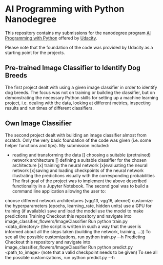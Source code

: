 # AI Programming with Python Nanodegree
This repository contains my submissions for the nanodegree program [AI Programming with Python](https://www.udacity.com/course/ai-programming-python-nanodegree--nd089) offered by [Udacity](https://www.udacity.com/).

Please note that the foundation of the code was provided by Udacity as a starting point for the projects.

## Pre-trained Image Classifier to Identify Dog Breeds
The first project dealt with using a given image classifier in order to identify dog breeds. The focus was not on training or building the classifier, but on demonstrating the necessary Python skills for setting up a machine learning project, i.e. dealing with the data, looking at different metrics, inspecting results and run times of different classifiers.

## Own Image Classifier
The second project dealt with building an image classifier almost from scratch. Only the very basic foundation of the code was given (i.e. some helper functions and tips). My submission included:

* reading and transforming the data
[] choosing a suitable (pretrained) network architecture
[] defining a suitable classifier for the chosen architecture
[x] training the neural network
[x]evaluating the neural network
[x]saving and loading checkpoints of the neural network
illustrating the predictions visually with the corresponding probabilities
The first goal of the project was to implement the above described functionality in a Jupyter Notebook. The second goal was to build a command line application allowing the user to:

choose different network architectures (vgg13, vgg16, alexnet)
customize the hyperparameters (epochs, learning_rate, hidden units)
use a GPU for training (if available)
save and load the model
use the model to make predictions
Training
Checkout this repository and navigate into image_classifier_flowers/ImageClassifier
Run python train.py <data_directory> (the script is written in such a way that the user is informed about all the steps taken (building the network, training, ...))
To see all the possible customizations, run python train.py --h
Predicting
Checkout this repository and navigate into image_classifier_flowers/ImageClassifier
Run python predict.py <path_to_image> <checkpoint> (note that a valid checkpoint needs to be given)
To see all the possible customizations, run python predict.py --h

